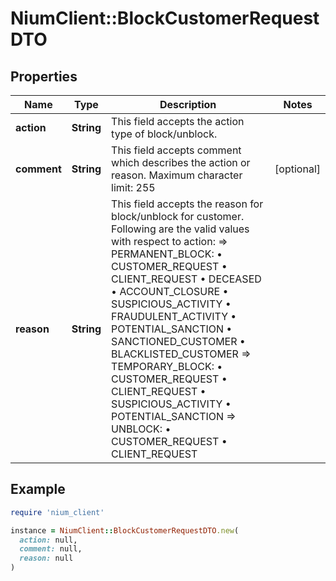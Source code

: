 # NiumClient::BlockCustomerRequestDTO

## Properties

| Name | Type | Description | Notes |
| ---- | ---- | ----------- | ----- |
| **action** | **String** | This field accepts the action type of block/unblock. |  |
| **comment** | **String** | This field accepts comment which describes the action or reason. Maximum character limit: 255 | [optional] |
| **reason** | **String** | This field accepts the reason for block/unblock for customer. Following are the valid values with respect to action: &#x3D;&gt; PERMANENT_BLOCK: • CUSTOMER_REQUEST • CLIENT_REQUEST • DECEASED • ACCOUNT_CLOSURE • SUSPICIOUS_ACTIVITY • FRAUDULENT_ACTIVITY • POTENTIAL_SANCTION • SANCTIONED_CUSTOMER • BLACKLISTED_CUSTOMER   &#x3D;&gt; TEMPORARY_BLOCK: • CUSTOMER_REQUEST • CLIENT_REQUEST • SUSPICIOUS_ACTIVITY • POTENTIAL_SANCTION   &#x3D;&gt; UNBLOCK: • CUSTOMER_REQUEST • CLIENT_REQUEST |  |

## Example

```ruby
require 'nium_client'

instance = NiumClient::BlockCustomerRequestDTO.new(
  action: null,
  comment: null,
  reason: null
)
```

